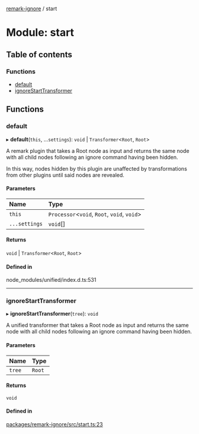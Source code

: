[remark-ignore][1] / start

# Module: start

## Table of contents

### Functions

- [default][2]
- [ignoreStartTransformer][3]

## Functions

### default

▸ **default**(`this`, ...`settings`): `void` | `Transformer`<`Root`, `Root`>

A remark plugin that takes a Root node as input and returns the same node with
all child nodes following an ignore command having been hidden.

In this way, nodes hidden by this plugin are unaffected by transformations from
other plugins until said nodes are revealed.

#### Parameters

| Name          | Type                                        |
| :------------ | :------------------------------------------ |
| `this`        | `Processor`<`void`, `Root`, `void`, `void`> |
| `...settings` | `void`\[]                                   |

#### Returns

`void` | `Transformer`<`Root`, `Root`>

#### Defined in

node_modules/unified/index.d.ts:531

---

### ignoreStartTransformer

▸ **ignoreStartTransformer**(`tree`): `void`

A unified transformer that takes a Root node as input and returns the same node
with all child nodes following an ignore command having been hidden.

#### Parameters

| Name   | Type   |
| :----- | :----- |
| `tree` | `Root` |

#### Returns

`void`

#### Defined in

[packages/remark-ignore/src/start.ts:23][4]

[1]: ../README.md
[2]: start.md#default
[3]: start.md#ignorestarttransformer
[4]:
  https://github.com/Xunnamius/unified-utils/blob/10df83f/packages/remark-ignore/src/start.ts#L23
